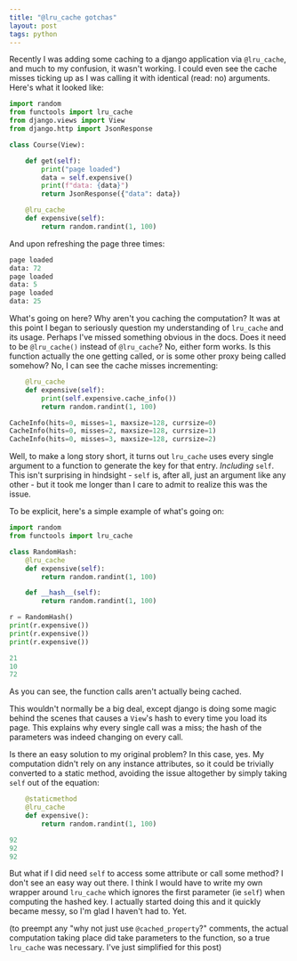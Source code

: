 ```yaml
---
title: "@lru_cache gotchas"
layout: post
tags: python
---
```


Recently I was adding some caching to a django application via `@lru_cache`, and much to my confusion, it wasn't working. I could even see the cache misses ticking up as I was calling it with identical (read: no) arguments. Here's what it looked like:

```python
import random
from functools import lru_cache
from django.views import View
from django.http import JsonResponse

class Course(View):

    def get(self):
        print("page loaded")
        data = self.expensive()
        print(f"data: {data}")
        return JsonResponse({"data": data})

    @lru_cache
    def expensive(self):
        return random.randint(1, 100)
```

And upon refreshing the page three times:

```python
page loaded
data: 72
page loaded
data: 5
page loaded
data: 25
```

What's going on here? Why aren't you caching the computation? It was at this point I began to seriously question my understanding of `lru_cache` and its usage. Perhaps I've missed something obvious in the docs. Does it need to be `@lru_cache()` instead of `@lru_cache`? No, either form works. Is this function actually the one getting called, or is some other proxy being called somehow? No, I can see the cache misses incrementing:

```python
    @lru_cache
    def expensive(self):
        print(self.expensive.cache_info())
        return random.randint(1, 100)
```

```python
CacheInfo(hits=0, misses=1, maxsize=128, currsize=0)
CacheInfo(hits=0, misses=2, maxsize=128, currsize=1)
CacheInfo(hits=0, misses=3, maxsize=128, currsize=2)
```

Well, to make a long story short, it turns out `lru_cache` uses every single argument to a function to generate the key for that entry. *Including* `self`. This isn't surprising in hindsight - `self` is, after all, just an argument like any other - but it took me longer than I care to admit to realize this was the issue.

To be explicit, here's a simple example of what's going on:

```python
import random
from functools import lru_cache

class RandomHash:
    @lru_cache
    def expensive(self):
        return random.randint(1, 100)

    def __hash__(self):
        return random.randint(1, 100)

r = RandomHash()
print(r.expensive())
print(r.expensive())
print(r.expensive())
```

```python
21
10
72
```

As you can see, the function calls aren't actually being cached.

This wouldn't normally be a big deal, except django is doing some magic behind the scenes that causes a `View`'s hash to every time you load its page. This explains why every single call was a miss; the hash of the parameters was indeed changing on every call.

Is there an easy solution to my original problem? In this case, yes. My computation didn't rely on any instance attributes, so it could be trivially converted to a static method, avoiding the issue altogether by simply taking `self` out of the equation:

```python
    @staticmethod
    @lru_cache
    def expensive():
        return random.randint(1, 100)
```

```python
92
92
92
```

But what if I did need `self` to access some attribute or call some method? I don't see an easy way out there. I think I would have to write my own wrapper around `lru_cache` which ignores the first parameter (ie `self`) when computing the hashed key. I actually started doing this and it quickly became messy, so I'm glad I haven't had to. Yet.

(to preempt any "why not just use `@cached_property`?" comments, the actual computation taking place did take parameters to the function, so a true `lru_cache` was necessary. I've just simplified for this post)
